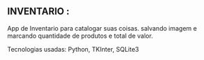 ## INVENTARIO :

App de Inventario para catalogar suas coisas.
salvando imagem e marcando quantidade de produtos e total de valor.

Tecnologias usadas: Python, TKInter, SQLite3
